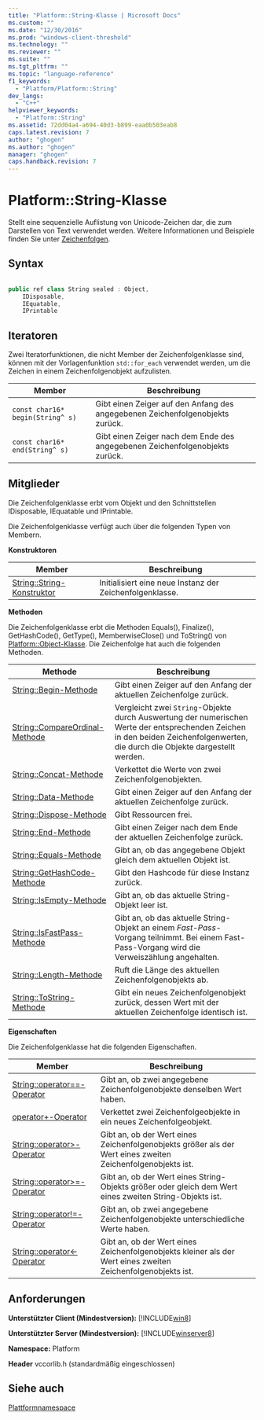 ```yaml
---
title: "Platform::String-Klasse | Microsoft Docs"
ms.custom: ""
ms.date: "12/30/2016"
ms.prod: "windows-client-threshold"
ms.technology: ""
ms.reviewer: ""
ms.suite: ""
ms.tgt_pltfrm: ""
ms.topic: "language-reference"
f1_keywords: 
  - "Platform/Platform::String"
dev_langs: 
  - "C++"
helpviewer_keywords: 
  - "Platform::String"
ms.assetid: 72dd04a4-a694-40d3-b899-eaa0b503eab8
caps.latest.revision: 7
author: "ghogen"
ms.author: "ghogen"
manager: "ghogen"
caps.handback.revision: 7
---
```

# Platform::String-Klasse
Stellt eine sequenzielle Auflistung von Unicode\-Zeichen dar, die zum Darstellen von Text verwendet werden. Weitere Informationen und Beispiele finden Sie unter [Zeichenfolgen](../cppcx/strings-c-cx.md).  
  
## Syntax  
  
```cpp  
  
public ref class String sealed : Object,  
    IDisposable,  
    IEquatable,  
    IPrintable  
```  
  
## Iteratoren  
 Zwei Iteratorfunktionen, die nicht Member der Zeichenfolgenklasse sind, können mit der Vorlagenfunktion `std::for_each` verwendet werden, um die Zeichen in einem Zeichenfolgenobjekt aufzulisten.  
  
|Member|Beschreibung|  
|------------|------------------|  
|`const char16* begin(String^ s)`|Gibt einen Zeiger auf den Anfang des angegebenen Zeichenfolgenobjekts zurück.|  
|`const char16* end(String^ s)`|Gibt einen Zeiger nach dem Ende des angegebenen Zeichenfolgenobjekts zurück.|  
  
## Mitglieder  
 Die Zeichenfolgenklasse erbt vom Objekt und den Schnittstellen IDisposable, IEquatable und IPrintable.  
  
 Die Zeichenfolgenklasse verfügt auch über die folgenden Typen von Membern.  
  
 **Konstruktoren**  
  
|Member|Beschreibung|  
|------------|------------------|  
|[String::String\-Konstruktor](../cppcx/string-string-constructor.md)|Initialisiert eine neue Instanz der Zeichenfolgenklasse.|  
  
 **Methoden**  
  
 Die Zeichenfolgenklasse erbt die Methoden Equals\(\), Finalize\(\), GetHashCode\(\), GetType\(\), MemberwiseClose\(\) und ToString\(\) von [Platform::Object\-Klasse](../cppcx/platform-object-class.md). Die Zeichenfolge hat auch die folgenden Methoden.  
  
|Methode|Beschreibung|  
|-------------|------------------|  
|[String::Begin\-Methode](../cppcx/string-begin-method.md)|Gibt einen Zeiger auf den Anfang der aktuellen Zeichenfolge zurück.|  
|[String::CompareOrdinal\-Methode](../cppcx/string-compareordinal-method.md)|Vergleicht zwei `String`\-Objekte durch Auswertung der numerischen Werte der entsprechenden Zeichen in den beiden Zeichenfolgenwerten, die durch die Objekte dargestellt werden.|  
|[String::Concat\-Methode](../cppcx/string-concat-method.md)|Verkettet die Werte von zwei Zeichenfolgenobjekten.|  
|[String::Data\-Methode](../cppcx/string-data-method.md)|Gibt einen Zeiger auf den Anfang der aktuellen Zeichenfolge zurück.|  
|[String::Dispose\-Methode](../cppcx/string-dispose-method.md)|Gibt Ressourcen frei.|  
|[String::End\-Methode](../cppcx/string-end-method.md)|Gibt einen Zeiger nach dem Ende der aktuellen Zeichenfolge zurück.|  
|[String::Equals\-Methode](../cppcx/string-equals-method.md)|Gibt an, ob das angegebene Objekt gleich dem aktuellen Objekt ist.|  
|[String::GetHashCode\-Methode](../cppcx/string-gethashcode-method.md)|Gibt den Hashcode für diese Instanz zurück.|  
|[String::IsEmpty\-Methode](../cppcx/string-isempty-method.md)|Gibt an, ob das aktuelle String\-Objekt leer ist.|  
|[String::IsFastPass\-Methode](../cppcx/string-isfastpass-method.md)|Gibt an, ob das aktuelle String\-Objekt an einem *Fast\-Pass*\-Vorgang teilnimmt. Bei einem Fast\-Pass\-Vorgang wird die Verweiszählung angehalten.|  
|[String::Length\-Methode](../cppcx/string-length-method.md)|Ruft die Länge des aktuellen Zeichenfolgenobjekts ab.|  
|[String::ToString\-Methode](../cppcx/string-tostring-method-c-cx.md)|Gibt ein neues Zeichenfolgenobjekt zurück, dessen Wert mit der aktuellen Zeichenfolge identisch ist.|  
  
 **Eigenschaften**  
  
 Die Zeichenfolgenklasse hat die folgenden Eigenschaften.  
  
|Member|Beschreibung|  
|------------|------------------|  
|[String::operator\=\=\-Operator](../cppcx/string-operator-equality-operator-c-cx.md)|Gibt an, ob zwei angegebene Zeichenfolgenobjekte denselben Wert haben.|  
|[operator\+\-Operator](../cppcx/string-operator-decrementoperator.md)|Verkettet zwei Zeichenfolgeobjekte in ein neues Zeichenfolgeobjekt.|  
|[String::operator\>\-Operator](../cppcx/string-operator-greater-than-operator-c-cx.md)|Gibt an, ob der Wert eines Zeichenfolgenobjekts größer als der Wert eines zweiten Zeichenfolgenobjekts ist.|  
|[String::operator\>\=\-Operator](../cppcx/string-operator-greater-than-or-equals-c-cx.md)|Gibt an, ob der Wert eines String\-Objekts größer oder gleich dem Wert eines zweiten String\-Objekts ist.|  
|[String::operator\!\=\-Operator](../cppcx/string-operator-inequality-operator-c-cx.md)|Gibt an, ob zwei angegebene Zeichenfolgenobjekte unterschiedliche Werte haben.|  
|[String::operator\<\-Operator](../cppcx/string-operator-less-than-operator-c-cx.md)|Gibt an, ob der Wert eines Zeichenfolgenobjekts kleiner als der Wert eines zweiten Zeichenfolgenobjekts ist.|  
  
## Anforderungen  
 **Unterstützter Client \(Mindestversion\):** [!INCLUDE[win8](../cppcx/includes/win8-md.md)]  
  
 **Unterstützter Server \(Mindestversion\):** [!INCLUDE[winserver8](../cppcx/includes/winserver8-md.md)]  
  
 **Namespace:** Platform  
  
 **Header** vccorlib.h \(standardmäßig eingeschlossen\)  
  
## Siehe auch  
 [Plattformnamespace](../cppcx/platform-namespace-c-cx.md)